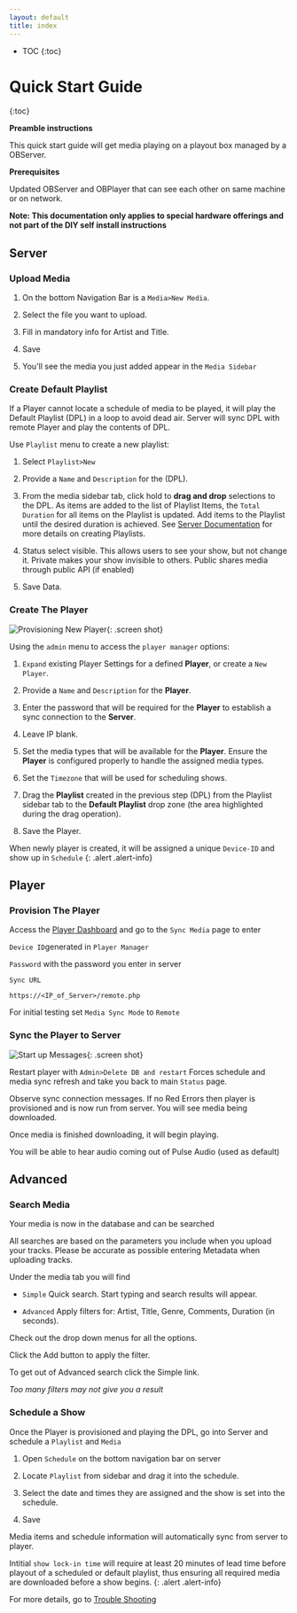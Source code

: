 ```yaml
---
layout: default
title: index
---
```


* TOC
{:toc}

<a name="dashboard"></a>

# Quick Start Guide
{:toc}

__Preamble instructions__

This quick start guide will get media playing on a playout box managed by a OBServer.

__Prerequisites__

Updated OBServer and OBPlayer that can see each other on same machine or on network. 

__Note: This documentation only applies to special hardware offerings and not part of the DIY self install instructions__

## Server

### Upload Media

1. On the bottom Navigation Bar is a `Media>New Media`.

1. Select the file you want to upload.

1. Fill in mandatory info for Artist and Title.

1. Save

1. You'll see the media you just added appear in the `Media Sidebar`

### Create Default Playlist

If a Player cannot locate a schedule of media to be played, it will play the Default Playlist (DPL) in a loop to avoid dead air.  Server will sync DPL with remote Player and play the contents of DPL.

Use `Playlist` menu to create a new playlist: 

1. Select `Playlist>New`

1. Provide a `Name` and `Description` for the (DPL).

1. From the media sidebar tab, click hold to __drag and drop__ selections to the DPL. As items are added to the list of Playlist Items, the `Total Duration` for all items on the Playlist is updated. Add items to the Playlist until the desired duration is achieved. See [Server Documentation](/observer/#playlist) for more details on creating Playlists.

1. Status select visible. This allows users to see your show, but not change it. Private makes your show invisible to others. Public shares media through public API (if enabled)

1. Save Data.

### Create The Player

![Provisioning New Player](img/create-player.png ){: .screen shot}

Using the `admin` menu to access the `player manager` options:

1. `Expand` existing Player Settings for a defined __Player__, or create a `New Player`.

1. Provide a `Name` and `Description` for the __Player__.

1. Enter the password that will be required for the __Player__ to establish a sync connection to the __Server__.

1. Leave IP blank.

1. Set the media types that will be available for the __Player__. Ensure the __Player__ is configured properly to handle the 
assigned media types.

1. Set the `Timezone` that will be used for scheduling shows.

1. Drag the __Playlist__ created in the previous step (DPL) from the Playlist sidebar tab to the __Default Playlist__ drop zone (the area highlighted during the drag operation).

1. Save the Player.

When newly player is created, it will be assigned a unique `Device-ID` and show up in `Schedule`
{: .alert .alert-info}

## Player

### Provision The Player

Access the [Player Dashboard](#dash) and go to the `Sync Media` page to enter 

`Device ID`generated in `Player Manager`

`Password` with the password you enter in server

`Sync URL`  

~~~~ 
https://<IP_of_Server>/remote.php 
~~~~

For initial testing set `Media Sync Mode` to `Remote`

### Sync the Player to Server

![Start up Messages](img/startup-messages.png ){: .screen shot}

Restart player with `Admin>Delete DB and restart` Forces schedule and media sync refresh and take you back to main `Status` page.

Observe sync connection messages. If no Red Errors then player is provisioned and is now run from server.  You will see media being downloaded.

Once media is finished downloading, it will begin playing. 

You will be able to hear audio coming out of Pulse Audio (used as default)

## Advanced

### Search Media

Your media is now in the database and can be searched

All searches are based on the parameters you include when you upload your tracks. Please be accurate as possible entering Metadata when uploading tracks.

Under the media tab you will find

- `Simple` Quick search. Start typing and search results will appear.

- `Advanced` Apply filters for: Artist, Title, Genre, Comments, Duration (in seconds). 

Check out the drop down menus for all the options. 

Click the Add button to apply the filter. 

To get out of Advanced search click the Simple link.

_Too many filters may not give you a result_

### Schedule a Show

Once the Player is provisioned and playing the DPL, go into Server and schedule a `Playlist` and `Media`

1. Open `Schedule` on the bottom navigation bar on server

1. Locate `Playlist` from sidebar and drag it into the schedule.

1. Select the date and times they are assigned and the show is set into the schedule.

1. Save

Media items and schedule information will automatically sync from server to player.

Intitial `show lock-in time` will require at least 20 minutes of lead time before playout of a scheduled or default playlist, thus ensuring all required media are downloaded before a show begins.
{: .alert .alert-info}

For more details, go to [Trouble Shooting](/troubleshooting)




